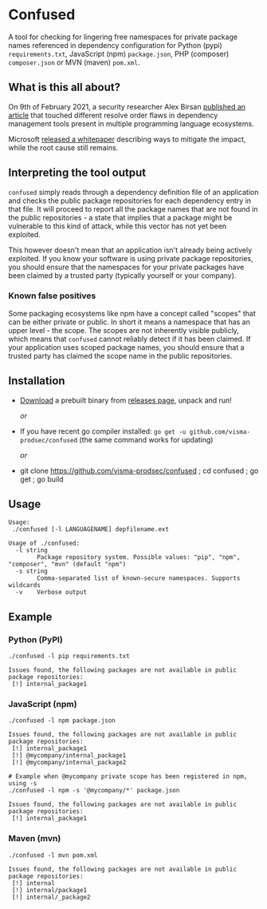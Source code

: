 # Confused

A tool for checking for lingering free namespaces for private package names referenced in dependency configuration
for Python (pypi) `requirements.txt`, JavaScript (npm) `package.json`, PHP (composer) `composer.json` or MVN (maven) `pom.xml`.

## What is this all about?

On 9th of February 2021, a security researcher Alex Birsan [published an article](https://medium.com/@alex.birsan/dependency-confusion-4a5d60fec610)
that touched different resolve order flaws in dependency management tools present in multiple programming language ecosystems.

Microsoft [released a whitepaper](https://azure.microsoft.com/en-gb/resources/3-ways-to-mitigate-risk-using-private-package-feeds/)
describing ways to mitigate the impact, while the root cause still remains.

## Interpreting the tool output

`confused` simply reads through a dependency definition file of an application and checks the public package repositories
for each dependency entry in that file. It will proceed to report all the package names that are not found in the public
repositories - a state that implies that a package might be vulnerable to this kind of attack, while this vector has not
yet been exploited.

This however doesn't mean that an application isn't already being actively exploited. If you know your software is using
private package repositories, you should ensure that the namespaces for your private packages have been claimed by a
trusted party (typically yourself or your company).

### Known false positives

Some packaging ecosystems like npm have a concept called "scopes" that can be either private or public. In short it means
a namespace that has an upper level - the scope. The scopes are not inherently visible publicly, which means that `confused`
cannot reliably detect if it has been claimed. If your application uses scoped package names, you should ensure that a
trusted party has claimed the scope name in the public repositories.

## Installation

- [Download](https://github.com/visma-prodsec/confused/releases/latest) a prebuilt binary from [releases page](https://github.com/visma-prodsec/confused/releases/latest), unpack and run!

  _or_
- If you have recent go compiler installed: `go get -u github.com/visma-prodsec/confused` (the same command works for updating)

  _or_
- git clone https://github.com/visma-prodsec/confused ; cd confused ; go get ; go build

## Usage
```
Usage:
 ./confused [-l LANGUAGENAME] depfilename.ext

Usage of ./confused:
  -l string
        Package repository system. Possible values: "pip", "npm", "composer", "mvn" (default "npm")
  -s string
        Comma-separated list of known-secure namespaces. Supports wildcards
  -v    Verbose output

```

## Example

### Python (PyPI)
```
./confused -l pip requirements.txt

Issues found, the following packages are not available in public package repositories:
 [!] internal_package1

```

### JavaScript (npm)
```
./confused -l npm package.json

Issues found, the following packages are not available in public package repositories:
 [!] internal_package1
 [!] @mycompany/internal_package1
 [!] @mycompany/internal_package2

# Example when @mycompany private scope has been registered in npm, using -s
./confused -l npm -s '@mycompany/*' package.json

Issues found, the following packages are not available in public package repositories:
 [!] internal_package1
```


### Maven (mvn)
```
./confused -l mvn pom.xml

Issues found, the following packages are not available in public package repositories:
 [!] internal
 [!] internal/package1
 [!] internal/_package2

```
